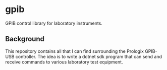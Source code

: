 # gpib

GPIB control library for laboratory instruments.

## Background

This repository contains all that I can find surrounding the Prologix GPIB-USB controller. The idea is to write a dotnet sdk program that can send and receive commands to various laboratory test equipment.
